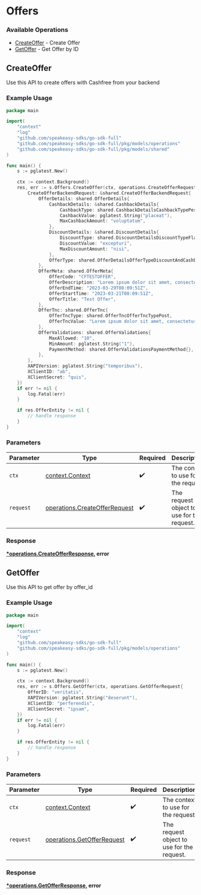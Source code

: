 # Offers

### Available Operations

* [CreateOffer](#createoffer) - Create Offer
* [GetOffer](#getoffer) - Get Offer by ID

## CreateOffer

Use this API to create offers with Cashfree from your backend

### Example Usage

```go
package main

import(
	"context"
	"log"
	"github.com/speakeasy-sdks/go-sdk-full"
	"github.com/speakeasy-sdks/go-sdk-full/pkg/models/operations"
	"github.com/speakeasy-sdks/go-sdk-full/pkg/models/shared"
)

func main() {
    s := pglatest.New()

    ctx := context.Background()
    res, err := s.Offers.CreateOffer(ctx, operations.CreateOfferRequest{
        CreateOfferBackendRequest: &shared.CreateOfferBackendRequest{
            OfferDetails: shared.OfferDetails{
                CashbackDetails: &shared.CashbackDetails{
                    CashbackType: shared.CashbackDetailsCashbackTypePercentage.ToPointer(),
                    CashbackValue: pglatest.String("placeat"),
                    MaxCashbackAmount: "voluptatum",
                },
                DiscountDetails: &shared.DiscountDetails{
                    DiscountType: shared.DiscountDetailsDiscountTypeFlat,
                    DiscountValue: "excepturi",
                    MaxDiscountAmount: "nisi",
                },
                OfferType: shared.OfferDetailsOfferTypeDiscountAndCashback,
            },
            OfferMeta: shared.OfferMeta{
                OfferCode: "CFTESTOFFER",
                OfferDescription: "Lorem ipsum dolor sit amet, consectetur adipiscing elit",
                OfferEndTime: "2023-03-29T08:09:51Z",
                OfferStartTime: "2023-03-21T08:09:51Z",
                OfferTitle: "Test Offer",
            },
            OfferTnc: shared.OfferTnc{
                OfferTncType: shared.OfferTncOfferTncTypePost,
                OfferTncValue: "Lorem ipsum dolor sit amet, consectetur adipiscing elit",
            },
            OfferValidations: shared.OfferValidations{
                MaxAllowed: "10",
                MinAmount: pglatest.String("1"),
                PaymentMethod: shared.OfferValidationsPaymentMethod{},
            },
        },
        XAPIVersion: pglatest.String("temporibus"),
        XClientID: "ab",
        XClientSecret: "quis",
    })
    if err != nil {
        log.Fatal(err)
    }

    if res.OfferEntity != nil {
        // handle response
    }
}
```

### Parameters

| Parameter                                                                      | Type                                                                           | Required                                                                       | Description                                                                    |
| ------------------------------------------------------------------------------ | ------------------------------------------------------------------------------ | ------------------------------------------------------------------------------ | ------------------------------------------------------------------------------ |
| `ctx`                                                                          | [context.Context](https://pkg.go.dev/context#Context)                          | :heavy_check_mark:                                                             | The context to use for the request.                                            |
| `request`                                                                      | [operations.CreateOfferRequest](../../models/operations/createofferrequest.md) | :heavy_check_mark:                                                             | The request object to use for the request.                                     |


### Response

**[*operations.CreateOfferResponse](../../models/operations/createofferresponse.md), error**


## GetOffer

Use this API to get offer by offer_id

### Example Usage

```go
package main

import(
	"context"
	"log"
	"github.com/speakeasy-sdks/go-sdk-full"
	"github.com/speakeasy-sdks/go-sdk-full/pkg/models/operations"
)

func main() {
    s := pglatest.New()

    ctx := context.Background()
    res, err := s.Offers.GetOffer(ctx, operations.GetOfferRequest{
        OfferID: "veritatis",
        XAPIVersion: pglatest.String("deserunt"),
        XClientID: "perferendis",
        XClientSecret: "ipsam",
    })
    if err != nil {
        log.Fatal(err)
    }

    if res.OfferEntity != nil {
        // handle response
    }
}
```

### Parameters

| Parameter                                                                | Type                                                                     | Required                                                                 | Description                                                              |
| ------------------------------------------------------------------------ | ------------------------------------------------------------------------ | ------------------------------------------------------------------------ | ------------------------------------------------------------------------ |
| `ctx`                                                                    | [context.Context](https://pkg.go.dev/context#Context)                    | :heavy_check_mark:                                                       | The context to use for the request.                                      |
| `request`                                                                | [operations.GetOfferRequest](../../models/operations/getofferrequest.md) | :heavy_check_mark:                                                       | The request object to use for the request.                               |


### Response

**[*operations.GetOfferResponse](../../models/operations/getofferresponse.md), error**

